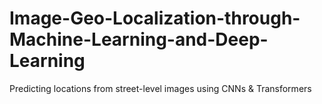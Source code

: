 # Image-Geo-Localization-through-Machine-Learning-and-Deep-Learning
Predicting locations from street-level images using CNNs &amp; Transformers
